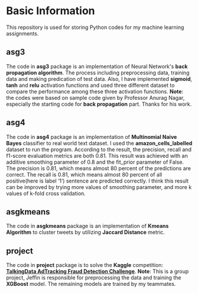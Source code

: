 ﻿# Basic Information
  This repository is used for storing Python codes for my machine learning assignments.
## asg3
The code in **asg3** package is an implementation of Neural Network's **back propagation algorithm**. The process including preprocessing data, training data and making predication of test data. Also, I have implemented **sigmoid**, **tanh** and **relu** activation functions and used three different dataset to compare the performance among these three activation functions.
**Note**: the codes were based on sample code given by Professor Anurag Nagar, especially the starting code for **back propagation** part. Thanks for his work.

## asg4
The code in **asg4** package is an implementation of **Multinomial Naive Bayes** classifier to real world text dataset.
I used the **amazon_cells_labelled** dataset to run the program. According to the result, the precision, recall and f1-score evaluation metrics are both 0.81. This result was achieved with an additive smoothing parameter of 0.8 and the fit_prior parameter of False. The precision is 0.81, which means almost 80 percent of the predictions are correct. The recall is 0.81, which means almost 80 percent of all positive(here is label ‘1’) sentence are predicted correctly. 
I think this result can be improved by trying more values of smoothing parameter, and more k values of k-fold cross validation.
## asgkmeans
The code in **asgkmeans** package is an implementation of **Kmeans Algorithm** to cluster tweets by utilizing **Jaccard Distance** metric.
## project
The code in **project** package is to solve the **Kaggle** competition: **[TalkingData AdTracking Fraud Detection Challenge](https://www.kaggle.com/c/talkingdata-adtracking-fraud-detection)**.
**Note**: This is a group project, Jeffin is responsible for preprocessing the data and training the **XGBoost** model. The remaining models are trained by my teammates.





